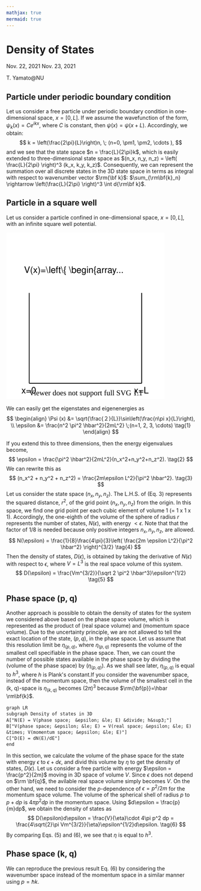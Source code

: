 ```yaml
---
mathjax: true
mermaid: true
---
```


# Density of States

Nov. 22, 2021
Nov. 23, 2021

T. Yamato@NU

## Particle under periodic boundary condition

Let us consider a free particle under periodic boundary condition in one-dimensional space, $x=[0, L]$. If we assume the wavefunction of the form, $\psi_k (x) = Ce^{ikx}$, where $C$ is constant, then $\psi(x) = \psi(x+L)$. Accordingly, we obtain:
$$
k = \left(\frac{2\pi}{L}\right)n, \; (n=0, \pm1, \pm2, \cdots ),
$$
and we see that the state space $n = \frac{L}{2\pi}k$, which is easily extended to three-dimensional state space as $(n_x, n_y, n_z) = \left( \frac{L}{2\pi} \right)^3 (k_x, k_y, k_z)$. Consequently, we can represent the summation over all discrete states in the 3D state space in terms as integral with respect to wavenumber vector $\rm{\bf k}$: $\sum_{\rm\bf{k}_n} \rightarrow \left(\frac{L}{2\pi} \right)^3 \int d{\rm\bf k}$.
## Particle in a square well

Let us consider a particle confined in one-dimensional space, $x=[0, L]$, with an infinite square well potential. 

<img src="img/1Dwell-2.svg" title="1D square well potential">

We can easily get the eigenstates and eigenenergies as 
$$
\begin{align}
\Psi (x) &= \sqrt{\frac{２}{L}}\sin\left(\frac{n\pi x}{L}\right), \\ \epsilon &= \frac{n^2 \pi^2 \hbar^2}{2mL^2} \;(n=1, 2, 3, \cdots) \tag{1}
\end{align}
$$  

If you extend this to three dimensions, then the energy eigenvalues become, 
$$
\epsilon = \frac{\pi^2 \hbar^2}{2mL^2}(n_x^2+n_y^2+n_z^2). \tag{2}
$$
We can rewrite this as
$$
(n_x^2 + n_y^2 + n_z^2) = \frac{2m\epsilon L^2}{\pi^2 \hbar^2}. \tag{3}
$$
Let us consider the state space $(n_x, n_y, n_z)$. The L.H.S. of (Eq. 3) represents the squared distance, $r^2$, of the grid point $(n_x, n_y, n_z)$ from the origin. In this space, we find one grid point per each cubic element of volume 1 (= 1 x 1 x 1). Accordingly, the one-eighth of the volume of the sphere of radius $r$ represents the number of states, $N(\epsilon)$, with energy $< \epsilon$. Note that that the factor of 1/8 is needed because only positive integers $n_x, n_y, n_z$, are allowed.
$$
N(\epsilon) = \frac{1}{8}\frac{4\pi}{3}\left( \frac{2m \epsilon L^2}{\pi^2 \hbar^2} \right)^{3/2} \tag{4}
$$
Then the density of states, $D(\epsilon)$, is obtained by taking the derivative of $N(\epsilon)$ with respect to $\epsilon$, where $V=L^3$ is the real space volume of this system.
$$
D(\epsilon) = \frac{Vm^{3/2}}{\sqrt 2 \pi^2 \hbar^3}\epsilon^{1/2} \tag{5}
$$

## Phase space (p, q)

Another approach is possible to obtain the density of states for the system we considered above based on the phase space volume, which is represented as the product of (real space volume) and (momentum space volume). Due to the uncertainty principle, we are not allowed to tell the exact location of the state, $(p, q)$, in the phase space. Let us assume that this resolution limit be $\eta_{(p,q)}$, where $\eta_{(p,q)}$ represents the volume of the smallest cell specifiable in the phase space. Then, we can count the number of possible states available in the phase space by dividing the (volume of the phase space) by ($\eta_{(p,q)}$). As we shall see later, $\eta_{(p,q)}$ is equal to $h^3$, where $h$ is Plank's constant.If you consider the wavenumber space, instead of the momentum space, then the volume of the smallest cell in the (k, q)-space is $\eta_{(k,q)}$ becomes $(2\pi)^3$ because $\rm{\bf{p}}=\hbar \rm\bf{k}$. 

```mermaid
graph LR
subgraph Density of states in 3D
A["N(E) = V(phase space;　&epsilon; &le; E) &divide; h&sup3;"]
B["V(phase space; &epsilon; &le; E) = V(real space; &epsilon; &le; E) &times; V(momentum space; &epsilon; &le; E)"]
C["D(E) = dN(E)/dE"]
end
```

In this section, we calculate the volume of the phase space for the state with energy $\epsilon$ to $\epsilon + d\epsilon$, and divid this volume by $\eta$ to get the density of states, $D(\epsilon)$. 
Let us consider a free particle with energy $\epsilon = \frac{p^2}{2m}$ moving in 3D space of volume $V$. Since $\epsilon$ does not depend on $\rm \bf{q}$, the avilable real space volume simply becomes $V$. On the other hand, we need to consider the $p$-dependence of $\epsilon = p^2 / 2m$ for the momentum space volume. The volume of the spherical shell of radius $p$ to $p + dp$ is $4 \pi p^2 dp$ in the momentum space. Using $d\epsilon = \frac{p}{m}dp$, we obtain the density of states as 
$$
D(\epsilon)d\epsilon = \frac{V}{\eta}\cdot 4\pi p^2 dp = \frac{4\sqrt{2}\pi Vm^{3/2}}{\eta}\epsilon^{1/2}d\epsilon.  \tag{6}
$$
By comparing Eqs. (5) and (6), we see that $\eta$ is equal to $h^3$.

## Phase space (k, q)

We can reproduce the previous result Eq. (6) by considering the wavenumber space instead of the momentum space in a similar manner using $p = \hbar k$.